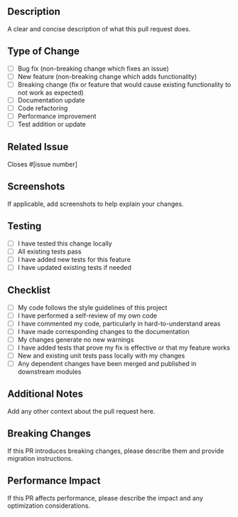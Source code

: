 ## Description
A clear and concise description of what this pull request does.

## Type of Change
- [ ] Bug fix (non-breaking change which fixes an issue)
- [ ] New feature (non-breaking change which adds functionality)
- [ ] Breaking change (fix or feature that would cause existing functionality to not work as expected)
- [ ] Documentation update
- [ ] Code refactoring
- [ ] Performance improvement
- [ ] Test addition or update

## Related Issue
Closes #[issue number]

## Screenshots
If applicable, add screenshots to help explain your changes.

## Testing
- [ ] I have tested this change locally
- [ ] All existing tests pass
- [ ] I have added new tests for this feature
- [ ] I have updated existing tests if needed

## Checklist
- [ ] My code follows the style guidelines of this project
- [ ] I have performed a self-review of my own code
- [ ] I have commented my code, particularly in hard-to-understand areas
- [ ] I have made corresponding changes to the documentation
- [ ] My changes generate no new warnings
- [ ] I have added tests that prove my fix is effective or that my feature works
- [ ] New and existing unit tests pass locally with my changes
- [ ] Any dependent changes have been merged and published in downstream modules

## Additional Notes
Add any other context about the pull request here.

## Breaking Changes
If this PR introduces breaking changes, please describe them and provide migration instructions.

## Performance Impact
If this PR affects performance, please describe the impact and any optimization considerations.
